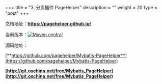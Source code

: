 +++
title = "3. 分页插件 PageHelper"
description = ""
weight = 20
type = "post"
+++

文档地址：**https://pagehelper.github.io/**

当前版本：[![Maven central](https://maven-badges.herokuapp.com/maven-central/com.github.pagehelper/pagehelper/badge.svg)](https://maven-badges.herokuapp.com/maven-central/com.github.pagehelper/pagehelper)

源码地址：

[**https://github.com/pagehelper/Mybatis-PageHelper**](https://github.com/pagehelper/Mybatis-PageHelper)

**[http://git.oschina.net/free/Mybatis_PageHelper](http://git.oschina.net/free/Mybatis_PageHelper)**